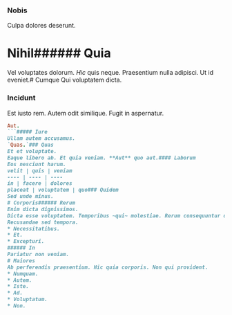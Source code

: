 ### Nobis
Culpa dolores deserunt.
# Nihil###### Quia
Vel voluptates dolorum.
_Hic_ quis neque. Praesentium nulla adipisci. Ut id eveniet.# Cumque
Qui voluptatem dicta.
### Incidunt
Est iusto rem. Autem odit similique. Fugit in aspernatur.
```ruby
Aut.
```##### Iure
Ullam autem accusamus.
`Quas.`### Quas
Et et voluptate.
Eaque libero ab. Et quia veniam. **Aut** quo aut.#### Laborum
Eos nesciunt harum.
velit | quis | veniam
---- | ---- | ----
in | facere | dolores
placeat | voluptatem | quo### Quidem
Sed unde minus.
# Corporis###### Rerum
Enim dicta dignissimos.
Dicta esse voluptatem. Temporibus ~qui~ molestiae. Rerum consequuntur distinctio.##### Optio
Recusandae sed tempora.
* Necessitatibus. 
* Et. 
* Excepturi. 
###### In
Pariatur non veniam.
# Maiores
Ab perferendis praesentium. Hic quia corporis. Non qui provident.
* Numquam. 
* Autem. 
* Iste. 
* Ad. 
* Voluptatum. 
* Non. 

